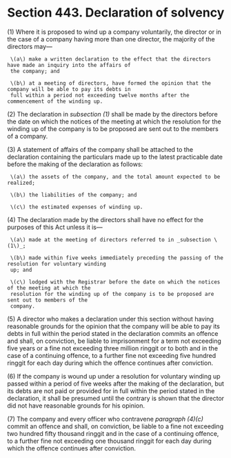 # Section 443. Declaration of solvency

\(1\) Where it is proposed to wind up a company voluntarily, the director or in the case of a company having more than one director, the majority of the directors may—

     \(a\) make a written declaration to the effect that the directors have made an inquiry into the affairs of  
     the company; and

     \(b\) at a meeting of directors, have formed the opinion that the company will be able to pay its debts in  
     full within a period not exceeding twelve months after the commencement of the winding up.

\(2\) The declaration in _subsection \(1\)_ shall be made by the directors before the date on which the notices of the meeting at which the resolution for the winding up of the company is to be proposed are sent out to the members of a company.

\(3\) A statement of affairs of the company shall be attached to the declaration containing the particulars made up to the latest practicable date before the making of the declaration as follows:

     \(a\) the assets of the company, and the total amount expected to be realized;

     \(b\) the liabilities of the company; and

     \(c\) the estimated expenses of winding up.

\(4\) The declaration made by the directors shall have no effect for the purposes of this Act unless it is—

     \(a\) made at the meeting of directors referred to in _subsection \(1\)_;

     \(b\) made within five weeks immediately preceding the passing of the resolution for voluntary winding  
     up; and

     \(c\) lodged with the Registrar before the date on which the notices of the meeting at which the  
     resolution for the winding up of the company is to be proposed are sent out to members of the  
     company.

\(5\) A director who makes a declaration under this section without having reasonable grounds for the opinion that the company will be able to pay its debts in full within the period stated in the declaration commits an offence and shall, on conviction, be liable to imprisonment for a term not exceeding five years or a fine not exceeding three million ringgit or to both and in the case of a continuing offence, to a further fine not exceeding five hundred ringgit for each day during which the offence continues after conviction.

\(6\) If the company is wound up under a resolution for voluntary winding up passed within a period of five weeks after the making of the declaration, but its debts are not paid or provided for in full within the period stated in the declaration, it shall be presumed until the contrary is shown that the director did not have reasonable grounds for his opinion.

\(7\) The company and every officer who contravene _paragraph \(4\)\(c\)_ commit an offence and shall, on conviction, be liable to a fine not exceeding two hundred fifty thousand ringgit and in the case of a continuing offence, to a further fine not exceeding one thousand ringgit for each day during which the offence continues after conviction.

